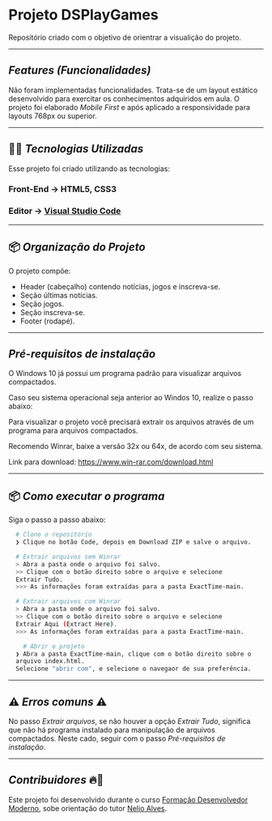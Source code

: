 # Projeto DSPlayGames
Repositório criado com o objetivo de orientrar a visualição do projeto.

---
## *Features (Funcionalidades)*
Não foram implementadas funcionalidades.
Trata-se de um layout estático desenvolvido para exercitar os conhecimentos adquiridos em aula.
O projeto foi elaborado *Mobile First* e após aplicado a responsividade para layouts 768px ou superior.

---
## 👨‍💻️ *Tecnologias Utilizadas*
Esse projeto foi criado utilizando as tecnologias:
### Front-End  ->  HTML5, CSS3
### Editor -> [Visual Studio Code](https://code.visualstudio.com/)

---
## 📦️ *Organização do Projeto*
O projeto compõe:
- Header (cabeçalho) contendo notícias, jogos e inscreva-se.
- Seção últimas notícias.
- Seção jogos.
- Seção inscreva-se.
- Footer (rodapé).

---
## *Pré-requisitos de instalação* 
O Windows 10 já possui um programa padrão para visualizar arquivos compactados.

Caso seu sistema operacional seja anterior ao Windos 10, realize o passo abaixo:

Para visualizar o projeto você precisará extrair os arquivos através de um programa para arquivos compactados.

Recomendo Winrar, baixe a versão 32x ou 64x, de acordo com seu sistema.

Link para download:
https://www.win-rar.com/download.html

---
## 📦️ *Como executar o programa*
Siga o passo a passo abaixo:
```bash
  # Clone o repositório
  ❯ Clique no botão Code, depois em Download ZIP e salve o arquivo.

  # Extrair arquivos sem Winrar
  > Abra a pasta onde o arquivo foi salvo.
  >> Clique com o botão direito sobre o arquivo e selecione
  Extrair Tudo.
  >>> As informações foram extraídas para a pasta ExactTime-main.

  # Extrair arquivos com Winrar
  > Abra a pasta onde o arquivo foi salvo.
  >> Clique com o botão direito sobre o arquivo e selecione
  Extrair Aqui (Extract Here).
  >>> As informações foram extraídas para a pasta ExactTime-main.

	# Abrir o projeto
  ❯ Abra a pasta ExactTime-main, clique com o botão direito sobre o
  arquivo index.html.
  Selecione "abrir com", e selecione o navegaor de sua preferência.
```
---
## ⚠️ *Erros comuns* ⚠️

No passo *Extrair arquivos*, se não houver a opção *Extrair Tudo*, significa que não há programa instalado para manipulação de arquivos compactados.
Neste cado, seguir com o passo *Pré-requisitos de instalação*.

---
## *Contribuidores* 🔥👊
Este projeto foi desenvolvido durante o curso [Formação Desenvolvedor Moderno](https://devsuperior.com.br/formacao-desenvolvedor-moderno), sobe orientação do tutor [Nelio Alves](https://www.linkedin.com/in/nelio-alves/?originalSubdomain=br).

